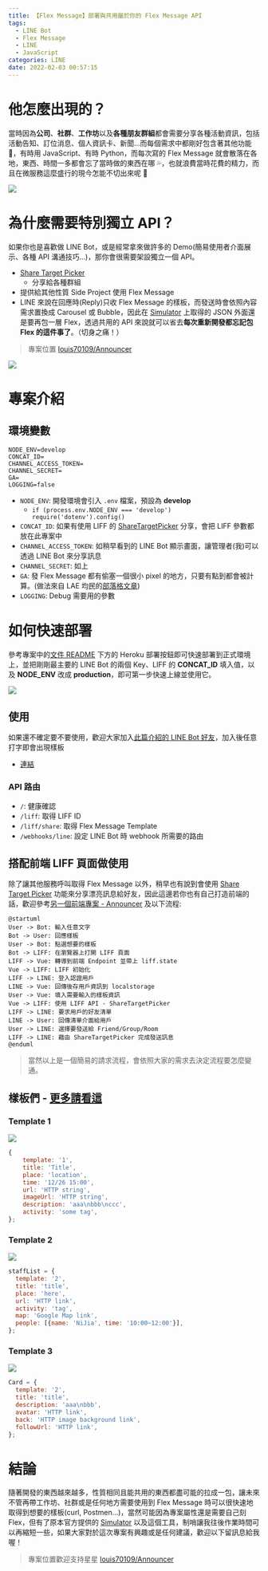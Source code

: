 ```yaml
---
title: 【Flex Message】部署與共用屬於你的 Flex Message API
tags:
  - LINE Bot
  - Flex Message
  - LINE
  - JavaScript
categories: LINE
date: 2022-02-03 00:57:15
---
```



# 他怎麼出現的？

當時因為**公司**、**社群**、**工作坊**以及**各種朋友群組**都會需要分享各種活動資訊，包括活動告知、訂位消息、個人資訊卡、新聞...而每個需求中都剛好包含著其他功能 🔧，有時用 JavaScript、有時 Python，而每次寫的 Flex Message 就會散落在各地，東西、時間一多都會忘了當時做的東西在哪 💦，也就浪費當時花費的精力，而且在微服務這麼盛行的現今怎能不切出來呢 🤔

![](https://nijialin.com/images/2022/announcer/0.png)

<!-- more -->

# 為什麼需要特別獨立 API？

如果你也是喜歡做 LINE Bot，或是經常拿來做許多的 Demo(簡易使用者介面展示、各種 API 溝通技巧...)，那你會很需要架設獨立一個 API。

- [Share Target Picker](https://developers.line.biz/en/reference/liff/#share-target-picker)
  - 分享給各種群組
- 提供給其他性質 Side Project 使用 Flex Message
- LINE 來說在回應時(Reply)只收 Flex Message 的樣板，而發送時會依照內容需求置換成 Carousel 或 Bubble，因此在 [Simulator](https://developers.line.biz/flex-simulator/) 上取得的 JSON 外面還是要再包一層 Flex，透過共用的 API 來說就可以省去**每次重新開發都忘記包 Flex 的這件事了**。（切身之痛！）

> 專案位置 [louis70109/Announcer](https://github.com/louis70109/Announcer)

![](https://nijialin.com/images/2022/announcer/1.png)

# 專案介紹

## 環境變數

```
NODE_ENV=develop
CONCAT_ID=
CHANNEL_ACCESS_TOKEN=
CHANNEL_SECRET=
GA=
LOGGING=false
```

- `NODE_ENV`: 開發環境會引入 `.env` 檔案，預設為 **develop**
  - `if (process.env.NODE_ENV === 'develop') require('dotenv').config()`
- `CONCAT_ID`: 如果有使用 LIFF 的 [ShareTargetPicker](https://developers.line.biz/en/reference/liff/#share-target-picker) 分享，會把 LIFF 參數都放在此專案中
- `CHANNEL_ACCESS_TOKEN`: 如稍早看到的 LINE Bot 顯示畫面，讓管理者(我)可以透過 LINE Bot 來分享訊息
- `CHANNEL_SECRET`: 如上
- `GA`: 發 Flex Message 都有偷塞一個很小 pixel 的地方，只要有點到都會被計算。(做法來自 LAE 均民的[部落格文章](https://taichunmin.idv.tw/blog/))
- `LOGGING`: Debug 需要用的參數

# 如何快速部署

參考專案中的[文件 README](https://github.com/louis70109/Announcer/blob/master/README.md) 下方的 Heroku 部署按鈕即可快速部署到正式環境上，並把剛剛最主要的 LINE Bot 的兩個 Key、LIFF 的 **CONCAT_ID** 填入值，以及 **NODE_ENV** 改成 **production**，即可第一步快速上線並使用它。

![](https://nijialin.com/images/2022/announcer/3.png)

## 使用

如果還不確定要不要使用，歡迎大家加入[此篇介紹的 LINE Bot 好友](https://line.me/R/ti/p/%40608zklsi)，加入後任意打字即會出現樣板

- [連結](https://line.me/R/ti/p/%40608zklsi)


### API 路由

- `/`: 健康確認
- `/liff`: 取得 LIFF ID
- `/liff/share`: 取得 Flex Message Template
- `/webhooks/line`: 設定 LINE Bot 時 webhook 所需要的路由
## 搭配前端 LIFF 頁面做使用

除了讓其他服務呼叫取得 Flex Message 以外，稍早也有說到會使用 [Share Target Picker](https://developers.line.biz/en/reference/liff/#share-target-picker) 功能來分享漂亮訊息給好友，因此這邊若你也有自己打造前端的話，歡迎參考[另一個前端專案 - Announcer](https://github.com/louis70109/announcer-vue) 及以下流程:

```puml
@startuml
User -> Bot: 輸入任意文字
Bot -> User: 回應樣板
User -> Bot: 點選想要的樣板
Bot -> LIFF: 在瀏覽器上打開 LIFF 頁面
LIFF -> Vue: 轉導到前端 Endpoint 並帶上 liff.state
Vue -> LIFF: LIFF 初始化
LIFF -> LINE: 登入認證用戶
LINE -> Vue: 回傳後存用戶資訊到 localstorage
User -> Vue: 填入需要輸入的樣板資訊
Vue -> LIFF: 使用 LIFF API - ShareTargetPicker
LIFF -> LINE: 要求用戶的好友清單
LINE -> User: 回傳清單介面給用戶
User -> LINE: 選擇要發送給 Friend/Group/Room
LIFF -> LINE: 藉由 ShareTargetPicker 完成發送訊息
@enduml
```

> 當然以上是一個簡易的請求流程，會依照大家的需求去決定流程要怎麼變通。

## 樣板們 - [更多請看這](https://github.com/louis70109/Announcer)

### Template 1

![](https://nijialin.com/images/2022/announcer/template1.png)

```javascript
{
    template: '1',
    title: 'Title',
    place: 'location',
    time: '12/26 15:00',
    url: 'HTTP string',
    imageUrl: 'HTTP string',
    description: 'aaa\nbbb\nccc',
    activity: 'some tag',
};
```

### Template 2

![](https://nijialin.com/images/2022/announcer/template2.png)

```javascript
staffList = {
  template: '2',
  title: 'title',
  place: 'here',
  url: 'HTTP link',
  activity: 'tag',
  map: 'Google Map link',
  people: [{name: 'NiJia', time: '10:00~12:00'}],
};
```

### Template 3

![](https://nijialin.com/images/2022/announcer/template3.png)

```javascript
Card = {
  template: '2',
  title: 'title',
  description: 'aaa\nbbb',
  avatar: 'HTTP link',
  back: 'HTTP image background link',
  followUrl: 'HTTP link',
};
```

# 結論

隨著開發的東西越來越多，性質相同且能共用的東西都盡可能的拉成一包，讓未來不管再帶工作坊、社群或是任何地方需要使用到 Flex Message 時可以很快速地取得到想要的樣板(curl, Postmen...)，當然可能因為專案屬性還是需要自己刻 Flex，但有了原本官方提供的 [Simulator](https://developers.line.biz/flex-simulator/) 以及這個工具，制哨讓我往後作業時間可以再縮短一些，如果大家對於這次專案有興趣或是任何建議，歡迎以下留訊息給我喔！

> 專案位置歡迎支持星星 [louis70109/Announcer](https://github.com/louis70109/Announcer)
